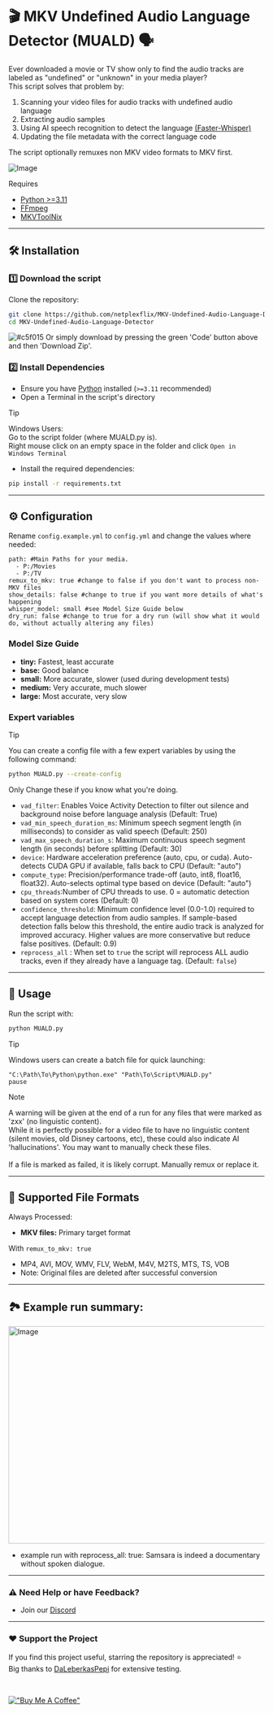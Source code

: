 # 🎬 MKV Undefined Audio Language Detector (MUALD) 🗣️

Ever downloaded a movie or TV show only to find the audio tracks are labeled as "undefined" or "unknown" in your media player?</br>
This script solves that problem by:

1. Scanning your video files for audio tracks with undefined audio language
2. Extracting audio samples
3. Using AI speech recognition to detect the language [(Faster-Whisper)](https://github.com/SYSTRAN/faster-whisper)
4. Updating the file metadata with the correct language code

The script optionally remuxes non MKV video formats to MKV first.

![Image](https://github.com/user-attachments/assets/28793dbe-8897-46ae-87f1-4a27f7be4cfb)

Requires 
- [Python >=3.11](https://www.python.org/downloads/)
- [FFmpeg](https://ffmpeg.org/download.html)
- [MKVToolNix](https://mkvtoolnix.download/downloads.html)

---

## 🛠️ Installation

### 1️⃣ Download the script
Clone the repository:
```sh
git clone https://github.com/netplexflix/MKV-Undefined-Audio-Language-Detector.git
cd MKV-Undefined-Audio-Language-Detector
```

![#c5f015](https://placehold.co/15x15/c5f015/c5f015.png) Or simply download by pressing the green 'Code' button above and then 'Download Zip'.

### 2️⃣ Install Dependencies
- Ensure you have [Python](https://www.python.org/downloads/) installed (`>=3.11` recommended)
- Open a Terminal in the script's directory
>[!TIP]
>Windows Users: <br/>
>Go to the script folder (where MUALD.py is).</br>
>Right mouse click on an empty space in the folder and click `Open in Windows Terminal`
- Install the required dependencies:
```sh
pip install -r requirements.txt
```

---

## ⚙️ Configuration
Rename `config.example.yml` to `config.yml` and change the values where needed:

```
path: #Main Paths for your media.
  - P:/Movies
  - P:/TV
remux_to_mkv: true #change to false if you don't want to process non-MKV files
show_details: false #change to true if you want more details of what's happening
whisper_model: small #see Model Size Guide below
dry_run: false #change to true for a dry run (will show what it would do, without actually altering any files)
```

### Model Size Guide

* **tiny:** Fastest, least accurate
* **base:** Good balance
* **small:** More accurate, slower (used during development tests)
* **medium:** Very accurate, much slower
* **large:** Most accurate, very slow


### Expert variables

> [!TIP]
>You can create a config file with a few expert variables by using the following command:
>```sh
>python MUALD.py --create-config
>```

Only Change these if you know what you're doing.
* `vad_filter`: Enables Voice Activity Detection to filter out silence and background noise before language analysis (Default: True)
* `vad_min_speech_duration_ms`: Minimum speech segment length (in milliseconds) to consider as valid speech (Default: 250)
* `vad_max_speech_duration_s`: Maximum continuous speech segment length (in seconds) before splitting (Default: 30)
* `device`: Hardware acceleration preference (auto, cpu, or cuda). Auto-detects CUDA GPU if available, falls back to CPU (Default: "auto")
* `compute_type`: Precision/performance trade-off (auto, int8, float16, float32). Auto-selects optimal type based on device (Default: "auto")
* `cpu_threads`:Number of CPU threads to use. 0 = automatic detection based on system cores (Default: 0)
* `confidence_threshold`: Minimum confidence level (0.0-1.0) required to accept language detection from audio samples. If sample-based detection falls below this threshold, the entire audio track is analyzed for improved accuracy. Higher values are more conservative but reduce false positives. (Default: 0.9)
* `reprocess_all` : When set to `true` the script will reprocess ALL audio tracks, even if they already have a language tag. (Default: `false`)

---

## 🚀 Usage

Run the script with:
```sh
python MUALD.py
```

> [!TIP]
> Windows users can create a batch file for quick launching:
> ```batch
> "C:\Path\To\Python\python.exe" "Path\To\Script\MUALD.py"
> pause
> ```

> [!NOTE]
> A warning will be given at the end of a run for any files that were marked as 'zxx' (no linguistic content).<br>
> While it is perfectly possible for a video file to have no linguistic content (silent movies, old Disney cartoons, etc), these could also indicate AI 'hallucinations'.
> You may want to manually check these files. <br><br>
> If a file is marked as failed, it is likely corrupt. Manually remux or replace it.

---

## 📄 Supported File Formats
Always Processed:
* **MKV files:** Primary target format

With `remux_to_mkv: true`
* MP4, AVI, MOV, WMV, FLV, WebM, M4V, M2TS, MTS, TS, VOB
* Note: Original files are deleted after successful conversion

---

## 🏞️ Example run summary:
<img width="926" height="428" alt="Image" src="https://github.com/user-attachments/assets/202d77c9-02ed-4541-ab9b-84d234248961" /><br>
* example run with reprocess_all: true: Samsara is indeed a documentary without spoken dialogue.

---

### ⚠️ Need Help or have Feedback?
- Join our [Discord](https://discord.gg/VBNUJd7tx3)

---

### ❤️ Support the Project
If you find this project useful, starring the repository is appreciated! ⭐<br>
Big thanks to [DaLeberkasPepi](https://github.com/DaLeberkasPepi) for extensive testing.

<br/>

[!["Buy Me A Coffee"](https://www.buymeacoffee.com/assets/img/custom_images/orange_img.png)](https://www.buymeacoffee.com/neekokeen)